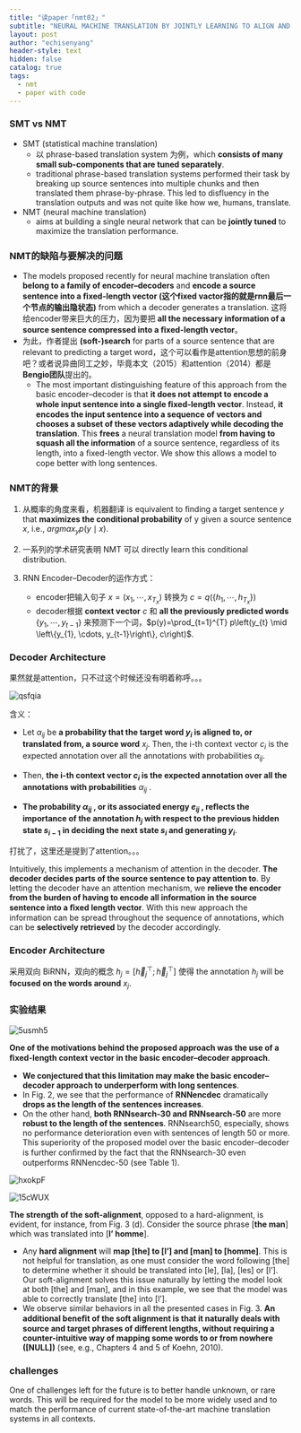 ```yaml
---
title: "读paper「nmt02」"
subtitle: "NEURAL MACHINE TRANSLATION BY JOINTLY LEARNING TO ALIGN AND TRANSLATE, Bengio 2015"
layout: post
author: "echisenyang"
header-style: text
hidden: false
catalog: true
tags:
  - nmt
  - paper with code
---
```




### SMT vs NMT

- SMT (statistical machine translation)
  - 以 phrase-based translation system 为例，which **consists of many small sub-components that are tuned separately**. 
  - traditional phrase-based translation systems performed their task by breaking up source sentences into multiple chunks and then translated them phrase-by-phrase. This led to disfluency in the translation outputs and was not quite like how we, humans, translate.
- NMT (neural machine translation) 
  - aims at building a single neural network that can be **jointly tuned** to maximize the translation performance.



### NMT的缺陷与要解决的问题

- The models proposed recently for neural machine translation often **belong to a family of encoder–decoders** and **encode a source sentence into a ﬁxed-length vector (这个fixed vactor指的就是rnn最后一个节点的输出隐状态)** from which a decoder generates a translation. 这将给encoder带来巨大的压力，因为要把 **all the necessary information of a source sentence compressed  into a ﬁxed-length vector**。
- 为此，作者提出 **(soft-)search** for parts of a source sentence that are relevant to predicting a target word，这个可以看作是attention思想的前身吧？或者说异曲同工之妙，毕竟本文（2015）和attention（2014）都是**Bengio团队**提出的。
  - The most important distinguishing feature of this approach from the basic encoder–decoder is that **it does not attempt to encode a whole input sentence into a single ﬁxed-length vector**. Instead, **it encodes the input sentence into a sequence of vectors and chooses a subset of these vectors adaptively while decoding the translation**. This **frees** a neural translation model **from having to squash all the information** of a source sentence, regardless of its length, into a ﬁxed-length vector. We show this allows a model to cope better with long sentences.



### NMT的背景

1. 从概率的角度来看，机器翻译 is equivalent to ﬁnding a target sentence $y$ that **maximizes the conditional probability** of y given a source sentence $x$, i.e., $argmax_y {p(y \mid x)}$.

2. 一系列的学术研究表明 NMT 可以 directly learn this conditional distribution.
3. RNN Encoder–Decoder的运作方式：
   - encoder把输入句子 $x=\left(x_{1}, \cdots, x_{T_{x}}\right)$ 转换为 $c=q(\left\{h_{1}, \cdots, h_{T_{x}}\right\})$ 
   - decoder根据 **context vector** $c$ 和 **all the previously predicted words** $\{y_{1}, \cdots, y_{t-1}\}$ 来预测下一个词，$p(y)=\prod_{t=1}^{T} p\left(y_{t}  \mid \left\{y_{1}, \cdots, y_{t-1}\right\}, c\right)$.



### Decoder Architecture

果然就是attention，只不过这个时候还没有明着称呼。。。

![qsfqia](https://gitee.com/echisenyang/GiteeForUpicUse/raw/master/uPic/qsfqia.png)

含义：

- Let $α_{ij}$ be **a probability that the target word $y_i$ is aligned to, or translated from, a source word** $x_j$. Then, the i-th context vector $c_i$ is the expected annotation over all the annotations with probabilities $α_{ij}$. 
- Then, **the i-th context vector $c_i$ is the expected annotation over all the annotations with probabilities** $α_{ij}$ .

- **The probability $α_{ij}$ , or its associated energy $e_{ij}$ , reﬂects the importance of the annotation $h_j$ with respect to the previous hidden state $s_{i−1}$ in deciding the next state $s_i$ and generating $y_i$**.

打扰了，这里还是提到了attention。。。

Intuitively, this implements a mechanism of attention in the decoder. **The decoder decides parts of the source sentence to pay attention to**. By letting the decoder have an attention mechanism, we **relieve the encoder from the burden of having to encode all information in the source sentence into a ﬁxed length vector**. With this new approach the information can be spread throughout the sequence of annotations, which can be **selectively retrieved** by the decoder accordingly.



### Encoder Architecture

采用双向 BiRNN，双向的概念 $h_{j}=\left[\overrightarrow{h}_{j}^{\top} ; \overleftarrow{h}_{j}^{\top}\right]$ 使得 the annotation $h_j$ will be **focused on the words around** $x_j$. 



### 实验结果

![5usmh5](https://gitee.com/echisenyang/GiteeForUpicUse/raw/master/uPic/5usmh5.png)

**One of the motivations behind the proposed approach was the use of a ﬁxed-length context vector in the basic encoder–decoder approach**. 

- **We conjectured that this limitation may make the basic encoder–decoder approach to underperform with long sentences**. 
- In Fig. 2, we see that the performance of **RNNencdec** dramatically **drops as the length of the sentences increases**. 
- On the other hand, **both RNNsearch-30 and RNNsearch-50** are more **robust to the length of the sentences**. RNNsearch50, especially, shows no performance deterioration even with sentences of length 50 or more. This superiority of the proposed model over the basic encoder–decoder is further conﬁrmed by the fact that the RNNsearch-30 even outperforms RNNencdec-50 (see Table 1).

![hxokpF](https://gitee.com/echisenyang/GiteeForUpicUse/raw/master/uPic/hxokpF.png)

![15cWUX](https://gitee.com/echisenyang/GiteeForUpicUse/raw/master/uPic/15cWUX.png)

**The strength of the soft-alignment**, opposed to a hard-alignment, is evident, for instance, from Fig. 3 (d). Consider the source phrase [**the man**] which was translated into [**l’ homme**].

- Any **hard alignment** will **map [the] to [l’] and [man] to [homme]**. This is not helpful for translation, as one must consider the word following [the] to determine whether it should be translated into [le], [la], [les] or [l’]. Our soft-alignment solves this issue naturally by letting the model look at both [the] and [man], and in this example, we see that the model was able to correctly translate [the] into [l’]. 
- We observe similar behaviors in all the presented cases in Fig. 3. **An additional beneﬁt of the soft alignment is that it naturally deals with source and target phrases of different lengths, without requiring a counter-intuitive way of mapping some words to or from nowhere ([NULL])** (see, e.g., Chapters 4 and 5 of Koehn, 2010).



### challenges

One of challenges left for the future is to better handle unknown, or rare words. This will be required for the model to be more widely used and to match the performance of current state-of-the-art machine translation systems in all contexts.

